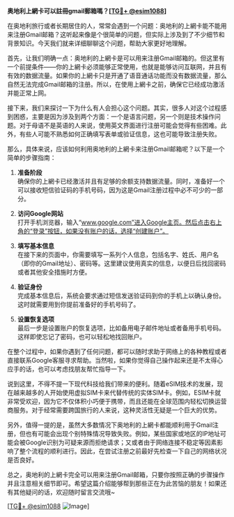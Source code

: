 **奥地利上網卡可以註冊gmail郵箱嗎？[[TG💪+ @esim1088](https://t.me/s/esim1088)]**

在奥地利旅行或者长期居住的人，常常会遇到一个问题：奥地利的上網卡能不能用来注册Gmail邮箱？这听起来像是个很简单的问题，但实际上涉及到了不少细节和背景知识。今天我们就来详细聊聊这个问题，帮助大家更好地理解。

首先，让我们明确一点：奥地利的上網卡是可以用来注册Gmail邮箱的。但这里有一个前提条件——你的上網卡必须能够正常使用，也就是能够访问互联网，并且有有效的数据流量。如果你的上網卡只是开通了语音通话功能而没有数据流量，那么自然无法完成Gmail邮箱的注册。所以，在使用上網卡之前，确保它已经成功激活并能正常上网。

接下来，我们来探讨一下为什么有人会担心这个问题。其实，很多人对这个过程感到困惑，主要是因为涉及到两个方面：一个是语言问题，另一个则是技术操作问题。对于母语不是英语的人来说，使用英文界面进行注册可能会觉得有些困难。此外，有些人可能不熟悉如何正确填写表单或验证信息，这也可能导致注册失败。

那么，具体来说，应该如何利用奥地利的上網卡来注册Gmail邮箱呢？以下是一个简单的步骤指南：

1. **准备阶段**  
   确保你的上網卡已经激活并且有足够的余额支持数据流量。同时，准备好一个可以接收短信验证码的手机号码，因为这是Gmail注册过程中必不可少的一部分。

2. **访问Google网站**  
   打开手机浏览器，输入“www.google.com”进入Google主页。然后点击右上角的“登录”按钮，如果没有账户的话，选择“创建账户”。

3. **填写基本信息**  
   在接下来的页面中，你需要填写一系列个人信息，包括名字、姓氏、用户名（即你的Gmail地址）、密码等。这里建议使用真实的信息，以便日后找回密码或者其他安全措施时方便。

4. **验证身份**  
   完成基本信息后，系统会要求通过短信发送验证码到你的手机上以确认身份。这时就需要用到你提前准备好的手机号码了。

5. **设置恢复选项**  
   最后一步是设置账户的恢复选项，比如备用电子邮件地址或者备用手机号码。这样即使忘记了密码，也可以轻松地找回账户。

在整个过程中，如果你遇到了任何问题，都可以随时求助于网络上的各种教程或者直接联系Google客服寻求帮助。当然啦，如果你觉得自己操作起来还是不太得心应手的话，也可以考虑找朋友帮忙指导一下。

说到这里，不得不提一下现代科技给我们带来的便利。随着eSIM技术的发展，现在越来越多的人开始使用虚拟SIM卡来代替传统的实体SIM卡。例如，ESIM卡就非常受欢迎，因为它不仅体积小巧便于携带，而且还能在全球范围内轻松切换运营商服务。对于经常需要跨国旅行的人来说，这种灵活性无疑是一个巨大的优势。

另外，值得一提的是，虽然大多数情况下奥地利的上網卡都能顺利用于Gmail注册，但也有可能会出现个别特殊情况导致失败。例如，某些国家或地区的IP地址可能会被Google识别为可疑来源而拒绝请求；又或者由于网络连接不稳定等因素影响了整个流程的顺利进行。因此，在尝试注册之前最好先检查一下自己的网络状况是否良好。

总之，奥地利的上網卡完全可以用来注册Gmail邮箱，只要你按照正确的步骤操作并且注意相关细节即可。希望这篇介绍能够帮到那些正在为此苦恼的朋友！如果还有其他疑问的话，欢迎随时留言交流哦~

[[TG💪+ @esim1088](https://t.me/s/esim1088) ![Image](https://i.postimg.cc/4NQfJmqS/Snipaste-2025-05-13-00-14-12.png)]